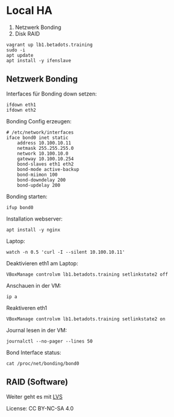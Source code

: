 # Local HA

1. Netzwerk Bonding
1. Disk RAID

```shell
vagrant up lb1.betadots.training
sudo -i
apt update
apt install -y ifenslave
```

## Netzwerk Bonding

Interfaces für Bonding down setzen:

```shell
ifdown eth1
ifdown eth2
```

Bonding Config erzeugen:

```shell
# /etc/network/interfaces
iface bond0 inet static
    address 10.100.10.11
    netmask 255.255.255.0
    network 10.100.10.0
    gateway 10.100.10.254
    bond-slaves eth1 eth2
    bond-mode active-backup
    bond-miimon 100
    bond-downdelay 200
    bond-updelay 200
```

Bonding starten:

```shell
ifup bond0
```

Installation webserver:

```shell
apt install -y nginx
```

Laptop:

```shell
watch -n 0.5 'curl -I --silent 10.100.10.11'
```

Deaktivieren eth1 am Laptop:

```shell
VBoxManage controlvm lb1.betadots.training setlinkstate2 off
```

Anschauen in der VM:

```shell
ip a
```

Reaktiveren eth1

```shell
VBoxManage controlvm lb1.betadots.training setlinkstate2 on
```

Journal lesen in der VM:

```shell
journalctl --no-pager --lines 50
```

Bond Interface status:

```shell
cat /proc/net/bonding/bond0
```
## RAID (Software)

Weiter geht es mit [LVS](../03_LVS)

License: CC BY-NC-SA 4.0
